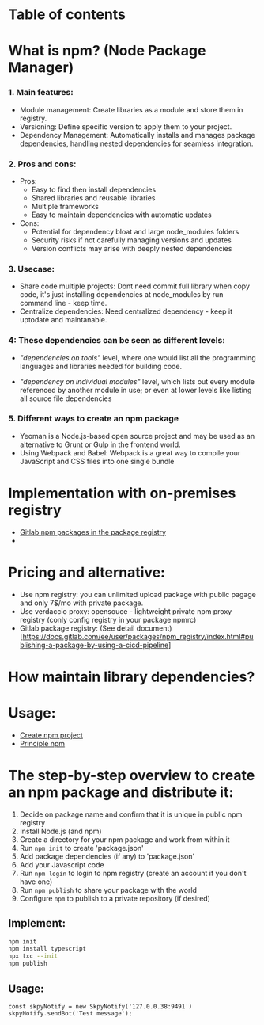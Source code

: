 # Table of contents
# What is npm? (Node Package Manager)
### 1. Main features:
- Module management: Create libraries as a module and store them in registry.
- Versioning: Define specific version to apply them to your project.
- Dependency Management: Automatically installs and manages package dependencies, handling nested dependencies for seamless integration.

### 2. Pros and cons:
- Pros:
    + Easy to find then install dependencies
    + Shared libraries and reusable libraries 
    + Multiple frameworks
    + Easy to maintain dependencies with automatic updates
- Cons:
    + Potential for dependency bloat and large node_modules folders
    + Security risks if not carefully managing versions and updates
    + Version conflicts may arise with deeply nested dependencies

### 3. Usecase:
- Share code multiple projects: Dont need commit full library when copy code, it's just installing dependencies at node_modules by run command line - keep time.
- Centralize dependencies: Need centralized dependency - keep it uptodate and maintanable.

### 4: These dependencies can be seen as different levels:
- *"dependencies on tools"* level, where one would list all the programming languages and libraries needed for building code.

- *"dependency on individual modules"* level, which lists out every module referenced by another module in use; or even at lower levels like listing all source file dependencies

### 5. Different ways to create an npm package
- Yeoman is a Node.js-based open source project and may be used as an alternative to Grunt or Gulp in the frontend world. 
- Using Webpack and Babel: Webpack is a great way to compile your JavaScript and CSS files into one single bundle

# Implementation with on-premises registry
- [Gitlab npm packages in the package registry](https://docs.gitlab.com/ee/user/packages/npm_registry/)
- 
# Pricing and alternative:
- Use npm registry: you can unlimited upload package with public pagage and only 7$/mo with private package.
- Use verdaccio proxy: opensouce - lightweight private npm proxy registry (conly config registry in your package npmrc)
- Gitlab package registry: (See detail document)[https://docs.gitlab.com/ee/user/packages/npm_registry/index.html#publishing-a-package-by-using-a-cicd-pipeline]

# How maintain library dependencies?
# Usage:
- [Create npm project](https://www.freecodecamp.org/news/how-to-create-and-publish-your-first-npm-package/)
- [Principle npm](https://docs.npmjs.com/cli/v10/commands/npm-init)
# The step-by-step overview to create an npm package and distribute it:
1. Decide on package name and confirm that it is unique in public npm registry
2. Install Node.js (and npm)
3. Create a directory for your npm package and work from within it
4. Run `npm init` to create 'package.json'
5. Add package dependencies (if any) to 'package.json'
6. Add your Javascript code
7. Run `npm login` to login to npm registry (create an account if you don't have one)
8. Run `npm publish` to share your package with the world
9. Configure `npm` to publish to a private repository (if desired)
## Implement:
```bash
npm init
npm install typescript 
npx txc --init
npm publish
```
## Usage: 
```
const skpyNotify = new SkpyNotify('127.0.0.38:9491')
skpyNotify.sendBot('Test message');
```